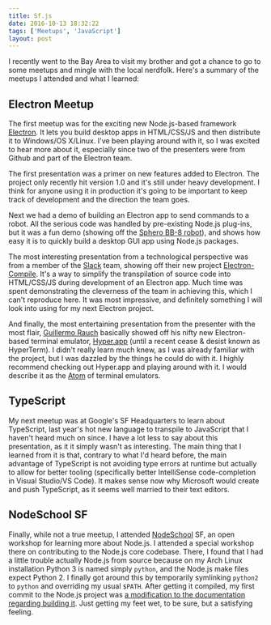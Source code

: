 ```yaml
---
title: Sf.js
date: 2016-10-13 18:32:22
tags: ['Meetups', 'JavaScript']
layout: post
---
```


I recently went to the Bay Area to visit my brother and got a chance to go to
some meetups and mingle with the local nerdfolk. Here's a summary of the
meetups I attended and what I learned:

## Electron Meetup

The first meetup was for the exciting new Node.js-based framework
[Electron](electron.atom.io). It lets you build desktop apps in HTML/CSS/JS
and then distribute it to Windows/OS X/Linux. I've been playing around with
it, so I was excited to hear more about it, especially since two of the
presenters were from Github and part of the Electron team.

The first presentation was a primer on new features added to Electron. The
project only recently hit version 1.0 and it's still under heavy development.
I think for anyone using it in production it's going to be important to keep
track of development and the direction the team goes.

Next we had a demo of building an Electron app to send commands to a robot.
All the serious code was handled by pre-existing Node.js plug-ins, but it was
a fun demo (showing off the
[Sphero BB-8 robot](http://store.sphero.com/products/bb-8-by-sphero)), and
shows how easy it is to quickly build a desktop GUI app using Node.js
packages.

The most interesting presentation from a technological perspective was
from a member of the [Slack](https://slack.com) team, showing off their new
project [Electron-Compile](https://github.com/electron/electron-compile).
It's a way to simplify the transpilation of source code into HTML/CSS/JS
during development of an Electron app. Much time was spent demonstrating
the cleverness of the team in achieving this, which I can't reproduce here.
It was most impressive, and definitely something I will look into using for
my next Electron project.

And finally, the most entertaining presentation from the presenter with the
most flair, [Guillermo Rauch](https://twitter.com/rauchg) basically showed
off his nifty new Electron-based terminal emulator,
[Hyper.app](https://github.com/zeit/hyper) (until a recent cease & desist
known as HyperTerm). I didn't really learn much knew, as I was already
familiar with the project, but I was dazzled by the things he could do with
it. I highly recommend checking out Hyper.app and playing around with it.
I would describe it as the [Atom](https://atom.io) of terminal emulators.

## TypeScript

My next meetup was at Google's SF Headquarters to learn about TypeScript,
last year's hot new language to transpile to JavaScript that I haven't heard
much on since. I have a lot less to say about this presentation, as it it
simply wasn't as interesting. The main thing that I learned from it is that,
contrary to what I'd heard before, the main advantage of TypeScript is not
avoiding type errors at runtime but actually to allow for better tooling
(specifically better IntelliSense code-completion in Visual Studio/VS Code).
It makes sense now why Microsoft would create and push TypeScript, as it
seems well married to their text editors.

## NodeSchool SF

Finally, while not a true meetup, I attended
[NodeSchool](http://nodeschool.io) SF, an open workshop for learning more
about Node.js. I attended a special workshop there on contributing to the
Node.js core codebase. There, I found that I had a little trouble actually
Node.js from source because on my Arch Linux installation Python 3 is named
simply `python`, and the Node.js make files expect Python 2. I finally got
around this by temporarily symlinking `python2` to `python` and overriding my
usual `$PATH`. After getting it compiled, my first commit to the Node.js
project was [a modification to the documentation regarding building it](https://github.com/nodejs/node/commit/7f7502d901e8eb9db5213121a6b0a9d4f825d23c).
Just getting my feet wet, to be sure, but a satisfying feeling.
